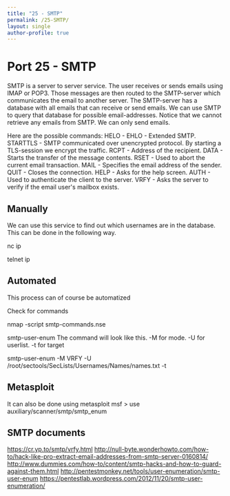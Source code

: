 ```yaml
---
title: "25 - SMTP"
permalink: /25-SMTP/
layout: single
author-profile: true
---
```

# Port 25 - SMTP

SMTP is a server to server service. The user receives or sends emails using IMAP or POP3. Those messages are then routed to the SMTP-server which communicates the email to another server. The SMTP-server has a database with all emails that can receive or send emails. We can use SMTP to query that database for possible email-addresses. Notice that we cannot retrieve any emails from SMTP. We can only send emails.

Here are the possible commands:
HELO - 
EHLO - Extended SMTP.
STARTTLS - SMTP communicated over unencrypted protocol. By starting a TLS-session we encrypt the traffic.
RCPT - Address of the recipient.
DATA - Starts the transfer of the message contents.
RSET - Used to abort the current email transaction.
MAIL - Specifies the email address of the sender.
QUIT - Closes the connection.
HELP - Asks for the help screen.
AUTH - Used to authenticate the client to the server.
VRFY - Asks the server to verify if the email user's mailbox exists.

## Manually

We can use this service to find out which usernames are in the database. This can be done in the following way.

nc ip                                                                              

telnet ip

## Automated
This process can of course be automatized

Check for commands

nmap -script smtp-commands.nse <ip>

smtp-user-enum
The command will look like this. -M for mode. -U for userlist. -t for target

smtp-user-enum -M VRFY -U /root/sectools/SecLists/Usernames/Names/names.txt -t <ip>

  
## Metasploit

It can also be done using metasploit
msf > use auxiliary/scanner/smtp/smtp_enum 

## SMTP documents
  
https://cr.yp.to/smtp/vrfy.html
http://null-byte.wonderhowto.com/how-to/hack-like-pro-extract-email-addresses-from-smtp-server-0160814/
http://www.dummies.com/how-to/content/smtp-hacks-and-how-to-guard-against-them.html
http://pentestmonkey.net/tools/user-enumeration/smtp-user-enum
https://pentestlab.wordpress.com/2012/11/20/smtp-user-enumeration/
